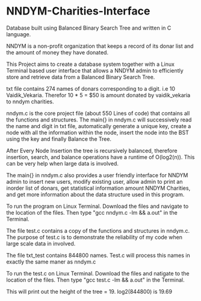 # NNDYM-Charities-Interface
Database built using Balanced Binary Search Tree and written in C language.  

NNDYM is a non-profit organization that keeps a record of its donar list and the amount of money they have donated.

This Project aims to create a database system together with a Linux Terminal based user interface that allows a NNDYM admin to efficiently store and retrieve data from a Balanced Binary Search Tree.

txt file contains 274 names of donars corresponding to a digit. i.e 10 Vaidik_Vekaria. Therefor 10 * 5 = $50 is amount donated by vaidik_vekaria to nndym charities.

nndym.c is the core project file (about 550 Lines of code) that contains all the functions and structures. The main{} in nndym.c will successively read the name and digit in txt file, automatically generate a unique key, create a node with all the information within the node, insert the node into the BST using the key and finally Balance the Tree. 

After Every Node Insertion the tree is recursively balanced, therefore insertion, search, and balance operations have a runtime of O(log2(n)). This can be very help when large data is involved. 

The main{} in nndym.c also provides a user friendly interface for NNDYM admin to insert new users, modify existing user, allow admin to print an inorder list of donars, get statistical information amount NNDYM Charities, and get more information about the data structure used in this program.

To run the program on Linux Terminal. Download the files and navigate to the location of the files. Then type "gcc nndym.c -lm && a.out" in the Terminal. 

The file test.c contains a copy of the functions and structures in nndym.c. The purpose of test.c is to demonstrate the reliability of my code when large scale data in involved.

The file txt_test contains 844800 names. Test.c will process this names in exactly the same maner as nndym.c 

To run the test.c on Linux Terminal. Download the files and natigate to the location of the files. Then type "gcc test.c -lm && a.out" in the Terminal.

This will print out the height of the tree = 19. log2(844800) is 19.69

